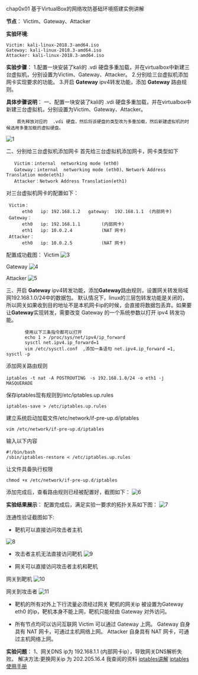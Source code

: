 chap0x01 基于VirtualBox的网络攻防基础环境搭建实例讲解

**节点**：
Victim、Gateway、Attacker

**实验环境**: 
```
Victim: kali-linux-2018.3-amd64.iso   
Gateway: kali-linux-2018.3-amd64.iso   
Attacker: kali-linux-2018.3-amd64.iso   
```

**实验步骤**：
1.配置一块安装了kali的 .vdi 硬盘多重加载，并在virtualbox中新建三台虚拟机，分别设置为Victim、Gateway、Attacker。
2.分别给三台虚拟机添加网卡实现要求的功能。
3.开启 **Gateway** ipv4转发功能，添加 **Gateway** 路由规则。

**具体步骤说明**：
   一、配置一块安装了kali的 .vdi 硬盘多重加载，并在virtualbox中新建三台虚拟机，分别设置为Victim、Gateway、Attacker。
   
        首先释放对应的  .vdi 硬盘，然后将该硬盘的类型改为多重加载，然后新建虚拟机的时候选用多重加载的虚拟硬盘。
   ![ 1](https://github.com/CUCCS/2018-NS-Public-jackcily/raw/ns_chap0x01/1.PNG)
   
   二、分别给三台虚拟机添加网卡
   首先给三台虚拟机添加网卡，网卡类型如下

       Victim：internal  networking mode (eth0)
       Gateway：internal  networking mode (eth0)、Network Address Translation mode(eth1)
       Attacker：Network Address Translation(eth1)


对三台虚拟机网卡的配置如下：

```
 Victim：
      eth0   ip: 192.168.1.2   gateway:  192.168.1.1  (内部网卡)
 Gateway：
      eth0   ip: 192.168.1.1        (内部网卡)
      eth1   ip: 10.0.2.4           (NAT 网卡)
 Attacker：
      eth0   ip: 10.0.2.5           (NAT 网卡)
```

配置成功截图：
Victim
![3](https://github.com/CUCCS/2018-NS-Public-jackcily/raw/ns_chap0x01/3.PNG)

Gateway
![4](https://github.com/CUCCS/2018-NS-Public-jackcily/raw/ns_chap0x01/4.PNG)

Attacker
![5](https://github.com/CUCCS/2018-NS-Public-jackcily/raw/ns_chap0x01/5.PNG)




   
   三、开启 **Gateway** ipv4转发功能，添加**Gateway**路由规则，设置网关转发局域网192.168.1.0/24中的数据包。
       默认情况下，linux的三层包转发功能是关闭的，所以网关如果收到目的地址不是本机网卡ip的时候，会直接将数据包丢弃。如果要让**Gateway**实现转发，需要改变 Gateway 的一个系统参数以打开 ipv4 转发功能。


           使用以下三条指令都可以打开
           echo 1 > /proc/sys/net/ipv4/ip_forward
           sysctl net.ipv4.ip_forward=1
           vim /etc/sysctl.conf  ,添加一条语句 net.ipv4.ip_forward =1, sysctl -p

   
   添加网关路由规则
   

```
iptables -t nat -A POSTROUTING　-s 192.168.1.0/24 -o eth1 -j  MASQUERADE
```
保存iptables现有规则到/etc/iptables.up.rules

```
iptables-save > /etc/iptables.up.rules
```
建立系统启动加载文件/etc/network/if-pre-up.d/iptables

```
vim /etc/network/if-pre-up.d/iptables
```
输入以下内容

```
#!/bin/bash
/sbin/iptables-restore < /etc/iptables.up.rules
```
让文件具备执行权限

```
chmod +x /etc/network/if-pre-up.d/iptables
```

添加完成后，查看路由规则已经被配置好，截图如下：
![6](https://github.com/CUCCS/2018-NS-Public-jackcily/raw/ns_chap0x01/7.PNG)


   
   **实验结果展示**：
  配置完成后，满足实验一要求的拓扑关系如下图：
![7](https://github.com/CUCCS/2018-NS-Public-jackcily/raw/ns_chap0x01/8.png)

连通性验证截图如下:

 -  靶机可以直接访问攻击者主机
 
  ![8](https://github.com/CUCCS/2018-NS-Public-jackcily/raw/ns_chap0x01/%E9%9D%B6%E6%9C%BA%E5%88%B0%E6%94%BB%E5%87%BB%E8%80%85.PNG)
 -  攻击者主机无法直接访问靶机
![9](https://github.com/CUCCS/2018-NS-Public-jackcily/raw/ns_chap0x01/%E6%94%BB%E5%87%BB%E8%80%85%E5%88%B0%E9%9D%B6%E6%9C%BA.PNG)
 
 - 网关可以直接访问攻击者主机和靶机
 
 网关到靶机
 ![10](https://github.com/CUCCS/2018-NS-Public-jackcily/raw/ns_chap0x01/%E7%BD%91%E5%85%B3%E5%88%B0%E9%9D%B6%E6%9C%BA.PNG)

网关到攻击者
![11](https://github.com/CUCCS/2018-NS-Public-jackcily/raw/ns_chap0x01/%E7%BD%91%E5%85%B3%E5%88%B0%E6%94%BB%E5%87%BB%E8%80%85.PNG)

 - 靶机的所有对外上下行流量必须经过网关
     靶机的网关ip 被设置为Gateway  eth0 的ip，靶机本身不能上网，靶机只能经由 Gateway 对外访问。
     
 -  所有节点均可以访问互联网
     Victim 可以通过 Gateway 上网。
     Gateway  自身具有 NAT 网卡，可通过主机网络上网。
     Attacker  自身具有 NAT 网卡，可通过主机网络上网。
     
 
**实验问题**：
1、网关DNS ip为  192.168.1.1 (内部网卡ip），导致网关DNS解析失败。
解决方法:更换网关ip 为 202.205.16.4
我查阅的资料
[iptables讲解](http://blog.51cto.com/wwdhks/1154032)
[iptables使用手册](http://ipset.netfilter.org/iptables.man.html)

